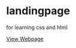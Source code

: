 # landingpage
for learning css and html


[View Webpage](https://sunnyjackson.github.io/landingpage/)
